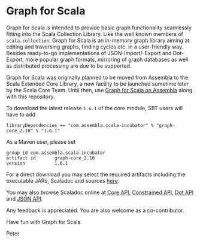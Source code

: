 # Graph for Scala
Graph for Scala is intended to provide basic graph functionality seamlessly 
fitting into the Scala Collection Library. Like the well known members of 
`scala.collection`, Graph for Scala is an in-memory graph library aiming at 
editing and traversing graphs, finding cycles etc. in a user-friendly way. 
Besides ready-to-go implementations of JSON-Import/-Export and Dot-Export, 
more popular graph formats, mirroring of graph databases as well as distributed 
processing are due to be supported.

Graph for Scala was originally planned to be moved from Assembla to the Scala Extended 
Core Library, a new facility to be launched sometime later by the Scala Core Team. 
Until then, use
[Graph for Scala on Assembla](https://www.assembla.com/spaces/scala-graph/documents)
along with this repository.

To download the latest release `1.6.1` of the core module, SBT users will have to add

```
libraryDependencies += "com.assembla.scala-incubator" % "graph-core_2.10" % "1.6.1"
```

As a Maven user, please set  
```
group id com.assembla.scala-incubator  
artifact id       graph-core_2.10  
version           1.6.1  
```

For a direct download you may select the required artifacts including the executable JARs,
Scaladoc and sources [here](https://oss.sonatype.org/content/repositories/releases/com/assembla/scala-incubator/).

You may also browse Scaladoc online at [Core API](http://www.scala-graph.org/core/api/), [Constrained API](http://www.scala-graph.org/constrained/api/), [Dot API](http://www.scala-graph.org/dot/api/) and [JSON API](http://www.scala-graph.org/json/api/).

Any feedback is appreciated. You are also welcome as a co-contributor.

Have fun with Graph for Scala.

Peter